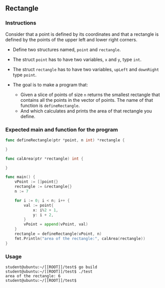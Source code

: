 ## Rectangle

### Instructions

Consider that a point is defined by its coordinates and that a rectangle is defined by the points of the upper left and lower right corners.

- Define two structures named, `point` and `rectangle`.

- The struct `point` has to have two variables, `x` and `y`, type `int`.

- The struct `rectangle` has to have two variables, `upLeft` and `downRight` type `point`.

- The goal is to make a program that:
  - Given a slice of points of size `n` returns the smallest rectangle that contains all the points in the vector of points. The name of that function is `defineRectangle`.
  - And which calculates and prints the area of that rectangle you define.

### Expected main and function for the program

```go
func defineRectangle(ptr *point, n int) *rectangle {

}

func calArea(ptr *rectangle) int {

}

func main() {
	vPoint := []point{}
	rectangle := &rectangle{}
	n := 7

	for i := 0; i < n; i++ {
		val := point{
			x: i%2 + 1,
			y: i + 2,
		}
		vPoint = append(vPoint, val)
	}
	rectangle = defineRectangle(vPoint, n)
	fmt.Println("area of the rectangle:", calArea(rectangle))
}
```

### Usage

```console
student@ubuntu:~/[[ROOT]]/test$ go build
student@ubuntu:~/[[ROOT]]/test$ ./test
area of the rectangle: 6
student@ubuntu:~/[[ROOT]]/test$
```
